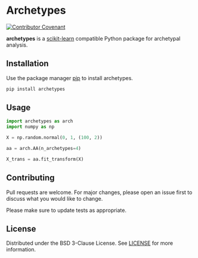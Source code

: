 # Archetypes

[![Contributor Covenant](https://img.shields.io/badge/Contributor%20Covenant-2.0-4baaaa.svg)](CODE_OF_CONDUCT.md)

**archetypes** is a [scikit-learn](https://scikit-learn.org) compatible Python package for archetypal analysis.


## Installation

Use the package manager [pip](https://pip.pypa.io/en/stable/) to install archetypes.

```bash
pip install archetypes
```


## Usage

```python
import archetypes as arch
import numpy as np

X = np.random.normal(0, 1, (100, 2))

aa = arch.AA(n_archetypes=4)

X_trans = aa.fit_transform(X)

```

## Contributing

Pull requests are welcome. For major changes, please open an issue first to discuss what you would like to change.

Please make sure to update tests as appropriate.


## License

Distributed under the BSD 3-Clause License. See [LICENSE](LICENSE) for more information.

